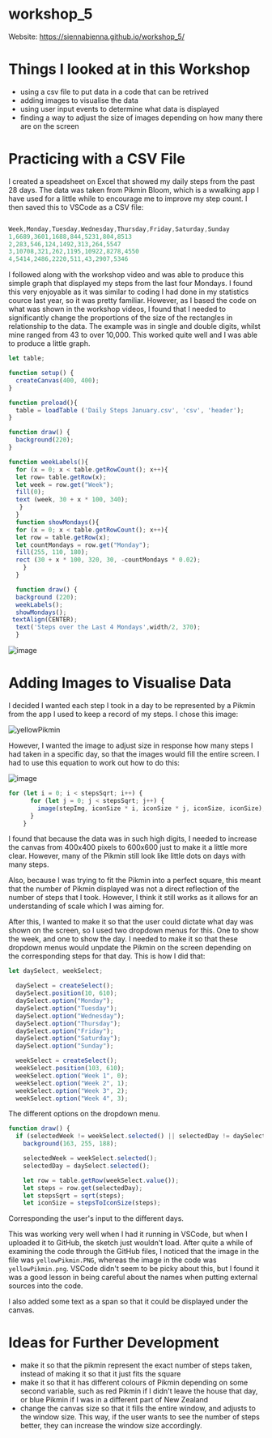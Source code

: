 # workshop_5

Website: https://siennabienna.github.io/workshop_5/

# Things I looked at in this Workshop
- using a csv file to put data in a code that can be retrived
- adding images to visualise the data
- using user input events to determine what data is displayed
- finding a way to adjust the size of images depending on how many there are on the screen

# Practicing with a CSV File

I created a speadsheet on Excel that showed my daily steps from the past 28 days. The data was taken from Pikmin Bloom, which is a wwalking app I have used for a little while to encourage me to improve my step count. I then saved this to VSCode as a CSV file:

```js

Week,Monday,Tuesday,Wednesday,Thursday,Friday,Saturday,Sunday
1,6689,3601,1688,844,5231,804,8513
2,283,546,124,1492,313,264,5547
3,10708,321,262,1195,10922,8278,4550
4,5414,2486,2220,511,43,2907,5346

```
I followed along with the workshop video and was able to produce this simple graph that displayed my steps from the last four Mondays. I found this very enjoyable as it was similar to coding I had done in my statistics cource last year, so it was pretty familiar. However, as I based the code on what was shown in the workshop videos, I found that I needed to significantly change the proportions of the size of the rectangles in relationship to the data. The example was in single and double digits, whilst mine ranged from 43 to over 10,000. This worked quite well and I was able to produce a little graph.

```js
let table;

function setup() {
  createCanvas(400, 400);
}

function preload(){
  table = loadTable ('Daily Steps January.csv', 'csv', 'header');
}

function draw() {
  background(220);
}

function weekLabels(){ 
  for (x = 0; x < table.getRowCount(); x++){ 
  let row= table.getRow(x); 
  let week = row.get("Week"); 
  fill(0); 
  text (week, 30 + x * 100, 340); 
   } 
  } 
  function showMondays(){ 
  for (x = 0; x < table.getRowCount(); x++){ 
  let row = table.getRow(x); 
  let countMondays = row.get("Monday"); 
  fill(255, 110, 180); 
  rect (30 + x * 100, 320, 30, -countMondays * 0.02); 
    } 
  } 

  function draw() { 
  background (220); 
  weekLabels(); 
  showMondays();
 textAlign(CENTER);
  text('Steps over the Last 4 Mondays',width/2, 370);
  }
```

![image](https://github.com/user-attachments/assets/01ca3332-5702-4b44-8a3f-5a4a5aee60c6)

# Adding Images to Visualise Data
I decided I wanted each step I took in a day to be represented by a Pikmin from the app I used to keep a record of my steps. I chose this image:

![yellowPikmin](https://github.com/user-attachments/assets/e825c9a3-743c-475f-84ac-10598a0c73be)

However, I wanted the image to adjust size in response how many steps I had taken in a specific day, so that the images would fill the entire screen. I had to use this equation to work out how to do this:

![image](https://github.com/user-attachments/assets/5497358e-9669-479c-af99-92a7705e5eac)

```js
for (let i = 0; i < stepsSqrt; i++) {
      for (let j = 0; j < stepsSqrt; j++) {
        image(stepImg, iconSize * i, iconSize * j, iconSize, iconSize);
      }
    }
```
I found that because the data was in such high digits, I needed to increase the canvas from 400x400 pixels to 600x600 just to make it a little more clear. However, many of the Pikmin still look like little dots on days with many steps.

Also, because I was trying to fit the Pikmin into a perfect square, this meant that the number of Pikmin displayed was not a direct reflection of the number of steps that I took. However, I think it still works as it allows for an understanding of scale which I was aiming for.

After this, I wanted to make it so that the user could dictate what day was shown on the screen, so I used two dropdown menus for this. One to show the week, and one to show the day. I needed to make it so that these dropdown menus would unpdate the Pikmin on the screen depending on the corresponding steps for that day. This is how I did that:

```js
let daySelect, weekSelect;

  daySelect = createSelect();
  daySelect.position(10, 610);
  daySelect.option("Monday");
  daySelect.option("Tuesday");
  daySelect.option("Wednesday");
  daySelect.option("Thursday");
  daySelect.option("Friday");
  daySelect.option("Saturday");
  daySelect.option("Sunday");

  weekSelect = createSelect();
  weekSelect.position(103, 610);
  weekSelect.option("Week 1", 0);
  weekSelect.option("Week 2", 1);
  weekSelect.option("Week 3", 2);
  weekSelect.option("Week 4", 3);
```
The different options on the dropdown menu.

```js
function draw() {
  if (selectedWeek != weekSelect.selected() || selectedDay != daySelect.selected()) {
    background(163, 255, 188);

    selectedWeek = weekSelect.selected();
    selectedDay = daySelect.selected();

    let row = table.getRow(weekSelect.value());
    let steps = row.get(selectedDay);
    let stepsSqrt = sqrt(steps);
    let iconSize = stepsToIconSize(steps);
```
Corresponding the user's input to the different days.

This was working very well when I had it running in VSCode, but when I uploaded it to GitHub, the sketch just wouldn't load. After quite a while of examining the code through the GitHub files, I noticed that the image in the file was `yellowPikmin.PNG`, whereas the image in the code was `yellowPikmin.png`. VSCode didn't seem to be picky about this, but I found it was a good lesson in being careful about the names when putting external sources into the code.

I also added some text as a span so that it could be displayed under the canvas.

# Ideas for Further Development
- make it so that the pikmin represent the exact number of steps taken, instead of making it so that it just fits the square
- make it so that it has different colours of Pikmin depending on some second variable, such as red Pikmin if I didn't leave the house that day, or blue Pikmin if I was in a different part of New Zealand
- change the canvas size so that it fills the entire window, and adjusts to the window size. This way, if the user wants to see the number of steps better, they can increase the window size accordingly.
